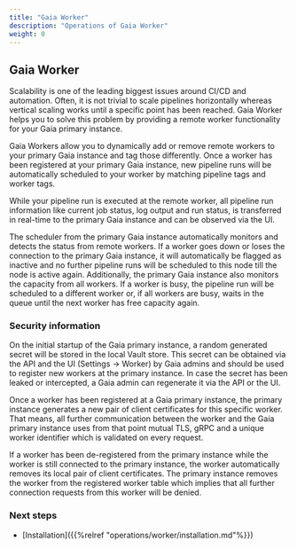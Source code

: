 ```yaml
---
title: "Gaia Worker" 
description: "Operations of Gaia Worker"
weight: 0
---
```


## Gaia Worker 

Scalability is one of the leading biggest issues around CI/CD and automation. Often, it is not trivial to scale pipelines
horizontally whereas vertical scaling works until a specific point has been reached. Gaia Worker helps you to solve this
problem by providing a remote worker functionality for your Gaia primary instance.

Gaia Workers allow you to dynamically add or remove remote workers to your primary Gaia instance and tag those differently.
Once a worker has been registered at your primary Gaia instance, new pipeline runs will be automatically scheduled to
your worker by matching pipeline tags and worker tags.

While your pipeline run is executed at the remote worker, all pipeline run information like current job status, log
output and run status, is transferred in real-time to the primary Gaia instance and can be observed via the UI.

The scheduler from the primary Gaia instance automatically monitors and detects the status from remote workers. If a
worker goes down or loses the connection to the primary Gaia instance, it will automatically be flagged as inactive and
no further pipeline runs will be scheduled to this node till the node is active again. Additionally, the primary Gaia
instance also monitors the capacity from all workers. If a worker is busy, the pipeline run will be scheduled to a
different worker or, if all workers are busy, waits in the queue until the next worker has free capacity again.

### Security information

On the initial startup of the Gaia primary instance, a random generated secret will be stored in the local Vault store.
This secret can be obtained via the API and the UI (Settings -> Worker) by Gaia admins and should be used to register
new workers at the primary instance. In case the secret has been leaked or intercepted, a Gaia admin can regenerate it
via the API or the UI.

Once a worker has been registered at a Gaia primary instance, the primary instance generates a new pair of client
certificates for this specific worker. That means, all further communication between the worker and the Gaia primary
instance uses from that point mutual TLS, gRPC and a unique worker identifier which is validated on every request.

If a worker has been de-registered from the primary instance while the worker is still connected to the primary instance,
the worker automatically removes its local pair of client certificates. The primary instance removes the worker from
the registered worker table which implies that all further connection requests from this worker will be denied.

### Next steps

* [Installation]({{%relref "operations/worker/installation.md"%}})
